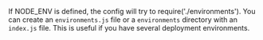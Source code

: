 If NODE_ENV is defined, the config will try to require('./environments'). You can create an `environments.js` file or a `environments` directory with an `index.js` file. This is useful if you have several deployment environments. 
